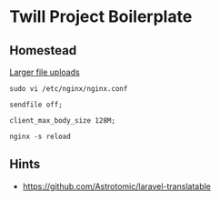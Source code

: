 # Twill Project Boilerplate

## Homestead

[Larger file uploads](https://murfitt.net/blog/getting-laravel-homestead-work-larger-file-uploads)

```
sudo vi /etc/nginx/nginx.conf
```

`sendfile off;`

`client_max_body_size 128M;`

```
nginx -s reload
```

## Hints

-   https://github.com/Astrotomic/laravel-translatable
